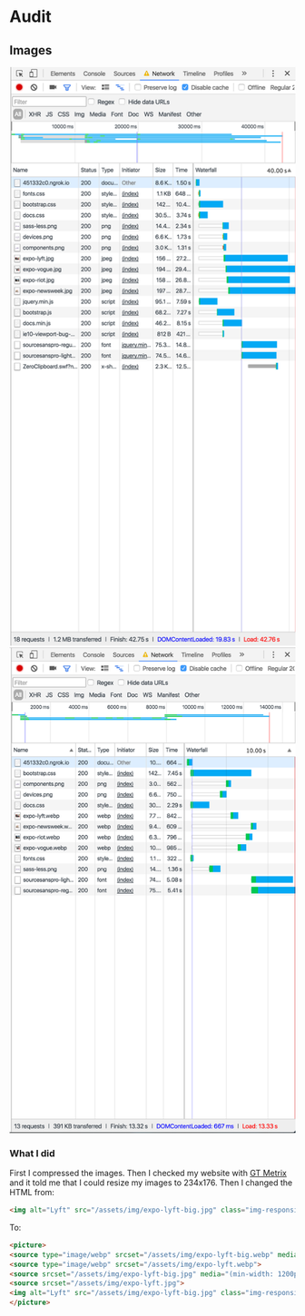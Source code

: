 # Audit
## Images
![before using picture and webp](https://github.com/ChanelZM/performance-matters/blob/master/auditimg/beforepicture.png)
![before using picture and webp](https://github.com/ChanelZM/performance-matters/blob/master/auditimg/afterpicture.png)

### What I did
First I compressed the images. Then I checked my website with [GT Metrix](https://gtmetrix.com/) and it told me that I could resize my images to 234x176. Then I changed the HTML from:
```html
<img alt="Lyft" src="/assets/img/expo-lyft-big.jpg" class="img-responsive">
```
To:
```html
<picture>
<source type="image/webp" srcset="/assets/img/expo-lyft-big.webp" media="(min-width: 1200px)">
<source type="image/webp" srcset="/assets/img/expo-lyft.webp">
<source srcset="/assets/img/expo-lyft-big.jpg" media="(min-width: 1200px)">
<source srcset="/assets/img/expo-lyft.jpg">
<img alt="Lyft" src="/assets/img/expo-lyft-big.jpg" class="img-responsive">
</picture>
```